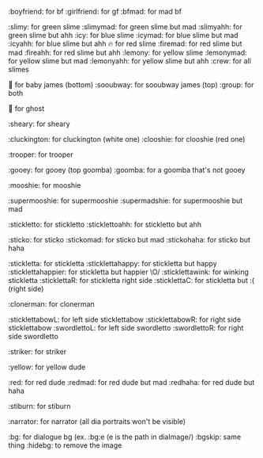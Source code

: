 :boyfriend: for bf
:girlfriend: for gf
:bfmad: for mad bf

:slimy: for green slime
:slimymad: for green slime but mad
:slimyahh: for green slime but ahh
:icy: for blue slime
:icymad: for blue slime but mad
:icyahh: for blue slime but ahh
:fire: for red slime
:firemad: for red slime but mad
:fireahh: for red slime but ahh
:lemony: for yellow slime
:lemonymad: for yellow slime but mad
:lemonyahh: for yellow slime but ahh
:crew: for all slimes

:baby: for baby james (bottom)
:sooubway: for sooubway james (top)
:group: for both

:ghost: for ghost

:sheary: for sheary

:cluckington: for cluckington (white one)
:clooshie: for clooshie (red one)

:trooper: for trooper

:gooey: for gooey (top goomba)
:goomba: for a goomba that's not gooey

:mooshie: for mooshie

:supermooshie: for supermooshie
:supermadshie: for supermooshie but mad

:stickletto: for stickletto
:sticklettoahh: for stickletto but ahh

:sticko: for sticko
:stickomad: for sticko but mad
:stickohaha: for sticko but haha

:stickletta: for stickletta
:sticklettahappy: for stickletta but happy
:sticklettahappier: for stickletta but happier \O/
:sticklettawink: for winking stickletta
:sticklettaR: for stickletta right side
:sticklettaC: for stickletta but :( (right side)

:clonerman: for clonerman

:sticklettabowL: for left side sticklettabow
:sticklettabowR: for right side sticklettabow
:swordlettoL: for left side swordletto
:swordlettoR: for right side swordletto

:striker: for striker

:yellow: for yellow dude

:red: for red dude
:redmad: for red dude but mad
:redhaha: for red dude but haha

:stiburn: for stiburn

:narrator: for narrator (all dia portraits won't be visible)

:bg: for dialogue bg (ex. :bg:e (e is the path in diaImage/)
:bgskip: same thing
:hidebg: to remove the image